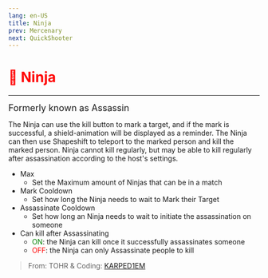 ```yaml
---
lang: en-US
title: Ninja
prev: Mercenary
next: QuickShooter
---
```


# <font color="red">🥷 <b>Ninja</b></font> <Badge text="Killing" type="tip" vertical="middle"/>

***

<font size=4em>Formerly known as Assassin</font>

The Ninja can use the kill button to mark a target, and if the mark is successful, a shield-animation will be displayed as a reminder. The Ninja can then use Shapeshift to teleport to the marked person and kill the marked person. Ninja cannot kill regularly, but may be able to kill regularly after assassination according to the host's settings.

- Max
  - Set the Maximum amount of Ninjas that can be in a match
- Mark Cooldown
  - Set how long the Ninja needs to wait to Mark their Target
- Assassinate Cooldown
  - Set how long an Ninja needs to wait to initiate the assassination on someone
- Can kill after Assassinating
  - <font color=green>ON</font>: the Ninja can kill once it successfully assassinates someone
  - <font color=red>OFF</font>: the Ninja can only Assassinate people to kill

> From: TOHR & Coding: [KARPED1EM](https://github.com/KARPED1EM)
